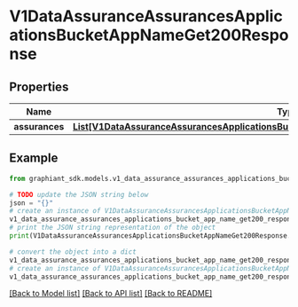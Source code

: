 # V1DataAssuranceAssurancesApplicationsBucketAppNameGet200Response


## Properties

Name | Type | Description | Notes
------------ | ------------- | ------------- | -------------
**assurances** | [**List[V1DataAssuranceAssurancesApplicationsBucketAppNameGet200ResponseAssurancesInner]**](V1DataAssuranceAssurancesApplicationsBucketAppNameGet200ResponseAssurancesInner.md) |  | [optional] 

## Example

```python
from graphiant_sdk.models.v1_data_assurance_assurances_applications_bucket_app_name_get200_response import V1DataAssuranceAssurancesApplicationsBucketAppNameGet200Response

# TODO update the JSON string below
json = "{}"
# create an instance of V1DataAssuranceAssurancesApplicationsBucketAppNameGet200Response from a JSON string
v1_data_assurance_assurances_applications_bucket_app_name_get200_response_instance = V1DataAssuranceAssurancesApplicationsBucketAppNameGet200Response.from_json(json)
# print the JSON string representation of the object
print(V1DataAssuranceAssurancesApplicationsBucketAppNameGet200Response.to_json())

# convert the object into a dict
v1_data_assurance_assurances_applications_bucket_app_name_get200_response_dict = v1_data_assurance_assurances_applications_bucket_app_name_get200_response_instance.to_dict()
# create an instance of V1DataAssuranceAssurancesApplicationsBucketAppNameGet200Response from a dict
v1_data_assurance_assurances_applications_bucket_app_name_get200_response_from_dict = V1DataAssuranceAssurancesApplicationsBucketAppNameGet200Response.from_dict(v1_data_assurance_assurances_applications_bucket_app_name_get200_response_dict)
```
[[Back to Model list]](../README.md#documentation-for-models) [[Back to API list]](../README.md#documentation-for-api-endpoints) [[Back to README]](../README.md)


